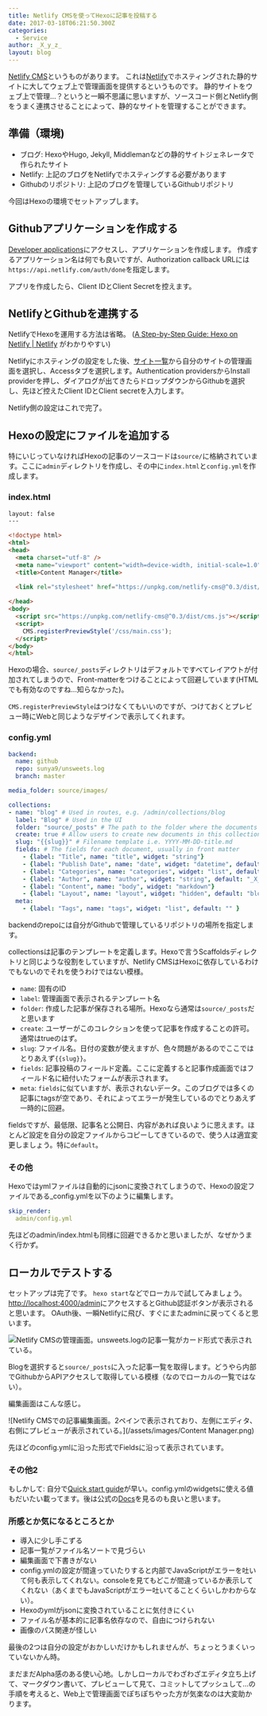 ```yaml
---
title: Netlify CMSを使ってHexoに記事を投稿する
date: 2017-03-18T06:21:50.300Z
categories:
  - Service
author: _X_y_z_
layout: blog
---
```


[Netlify CMS](https://github.com/netlify/netlify-cms)というものがあります。
これは[Netlify](https://www.netlify.com/)でホスティングされた静的サイトに大してウェブ上で管理画面を提供するというものです。
静的サイトをウェブ上で管理…？というと一瞬不思議に思いますが、ソースコード側とNetlify側をうまく連携させることによって、静的なサイトを管理することができます。

<!-- more -->

## 準備（環境)

* ブログ: HexoやHugo, Jekyll, Middlemanなどの静的サイトジェネレータで作られたサイト
* Netlify: 上記のブログをNetlifyでホスティングする必要があります
* Githubのリポジトリ: 上記のブログを管理しているGithubリポジトリ

今回はHexoの環境でセットアップします。

## Githubアプリケーションを作成する

[Developer applications](https://github.com/settings/developers)にアクセスし、アプリケーションを作成します。
作成するアプリケーション名は何でも良いですが、Authorization callback URLには
`https://api.netlify.com/auth/done`を指定します。

アプリを作成したら、Client IDとClient Secretを控えます。

## NetlifyとGithubを連携する

NetlifyでHexoを運用する方法は省略。
([A Step-by-Step Guide: Hexo on Netlify | Netlify](https://www.netlify.com/blog/2015/10/26/a-step-by-step-guide-hexo-on-netlify/)
がわかりやすい)

Netlifyにホスティングの設定をした後、[サイト一覧](https://app.netlify.com/)から自分のサイトの管理画面を選択し、Accessタブを選択します。Authentication providersからInstall providerを押し、ダイアログが出てきたらドロップダウンからGithubを選択し、先ほど控えたClient IDとClient secretを入力します。

Netlify側の設定はこれで完了。

## Hexoの設定にファイルを追加する

特にいじっていなければHexoの記事のソースコードは`source/`に格納されています。ここに`admin`ディレクトリを作成し、その中に`index.html`と`config.yml`を作成します。

### index.html

```html
layout: false
---

<!doctype html>
<html>
<head>
  <meta charset="utf-8" />
  <meta name="viewport" content="width=device-width, initial-scale=1.0" />
  <title>Content Manager</title>
  
  <link rel="stylesheet" href="https://unpkg.com/netlify-cms@^0.3/dist/cms.css" />

</head>
<body>
  <script src="https://unpkg.com/netlify-cms@^0.3/dist/cms.js"></script>
  <script>
    CMS.registerPreviewStyle('/css/main.css');
  </script>
</body>
</html>

```
Hexoの場合、`source/_posts`ディレクトリはデフォルトですべてレイアウトが付加されてしまうので、Front-matterをつけることによって回避しています(HTMLでも有効なのですね…知らなかった)。

`CMS.registerPreviewStyle`はつけなくてもいいのですが、つけておくとプレビュー時にWebと同じようなデザインで表示してくれます。

### config.yml

```yaml
backend:
  name: github
  repo: sunya9/unsweets.log
  branch: master

media_folder: source/images/

collections:
- name: "blog" # Used in routes, e.g. /admin/collections/blog
  label: "Blog" # Used in the UI
  folder: "source/_posts" # The path to the folder where the documents are stored
  create: true # Allow users to create new documents in this collection
  slug: "{{slug}}" # Filename template i.e. YYYY-MM-DD-title.md
  fields: # The fields for each document, usually in front matter
    - {label: "Title", name: "title", widget: "string"}
    - {label: "Publish Date", name: "date", widget: "datetime", default: ""}
    - {label: "Categories", name: "categories", widget: "list", default: ""}
    - {label: "Author", name: "author", widget: "string", default: "_X_y_z_"}
    - {label: "Content", name: "body", widget: "markdown"}
    - {label: "Layout", name: "layout", widget: "hidden", default: "blog"}
  meta:
    - {label: "Tags", name: "tags", widget: "list", default: "" }  
```

backendのrepoには自分がGithubで管理しているリポジトリの場所を指定します。

collectionsは記事のテンプレートを定義します。Hexoで言うScaffoldsディレクトリと同じような役割をしていますが、Netlify CMSはHexoに依存しているわけでもないのでそれを使うわけではない模様。

* `name`: 固有のID
* `label`: 管理画面で表示されるテンプレート名
* `folder`: 作成した記事が保存される場所。Hexoなら通常は`source/_posts`だと思います
* `create`: ユーザーがこのコレクションを使って記事を作成することの許可。通常はtrueのはず。
* `slug`: ファイル名。日付の変数が使えますが、色々問題があるのでここではとりあえず`{{slug}}`。
* `fields`: 記事投稿のフィールド定義。ここに定義すると記事作成画面ではフィールド名に紐付いたフォームが表示されます。
* `meta`: `fields`に似ていますが、表示されないデータ。このブログでは多くの記事にtagsが空であり、それによってエラーが発生しているのでとりあえず一時的に回避。

fieldsですが、最低限、記事名と公開日、内容があれば良いように思えます。ほとんど設定を自分の設定ファイルからコピーしてきているので、使う人は適宜変更しましょう。特に`default`。

### その他
Hexoではymlファイルは自動的にjsonに変換されてしまうので、Hexoの設定ファイルである_config.ymlを以下のように編集します。

```yaml
skip_render:
  admin/config.yml
```

先ほどのadmin/index.htmlも同様に回避できるかと思いましたが、なぜかうまく行かず。

## ローカルでテストする
セットアップは完了です。
`hexo start`などでローカルで試してみましょう。[http://localhost:4000/admin](http://localhost:4000/admin)にアクセスするとGithub認証ボタンが表示されると思います。
OAuth後、一瞬Netlifyに飛び、すぐにまたadminに戻ってくると思います。

![Netlify CMSの管理画面。unsweets.logの記事一覧がカード形式で表示されている。](/assets/images/d88e0aac-46bd-49a3-af56-2802ca148f7f.png)

Blogを選択すると`source/_posts`に入った記事一覧を取得します。どうやら内部でGithubからAPIアクセスして取得している模様（なのでローカルの一覧ではない）。

編集画面はこんな感じ。

![Netlify CMSでの記事編集画面。2ペインで表示されており、左側にエディタ、右側にプレビューが表示されている。](/assets/images/Content Manager.png)

先ほどのconfig.ymlに沿った形式でFieldsに沿って表示されています。

### その他2
もしかして: 自分で[Quick start guide](https://github.com/netlify/netlify-cms/blob/master/docs/quick-start.md)が早い。config.ymlのwidgetsに使える値もだいたい載ってます。後は公式の[Docs](https://www.netlifycms.org/docs/)を見るのも良いと思います。

### 所感とか気になるところとか

* 導入に少し手こずる
* 記事一覧がファイル名ソートで見づらい
* 編集画面で下書きがない
* config.ymlの設定が間違っていたりすると内部でJavaScriptがエラーを吐いて何も表示してくれない。consoleを見てもどこが間違っているか表示してくれない（あくまでもJavaScriptがエラー吐いてることくらいしかわからない）。
* Hexoのymlがjsonに変換されていることに気付きにくい
* ファイル名が基本的に記事名依存なので、自由につけられない
* 画像のパス関連が怪しい

最後の2つは自分の設定がおかしいだけかもしれませんが、ちょっとうまくいっていないかん時。

まだまだAlpha感のある使い心地。しかしローカルでわざわざエディタ立ち上げて、マークダウン書いて、プレビューして見て、コミットしてプッシュして…の手順を考えると、Web上で管理画面でぽちぽちやった方が気楽なのは大変助かります。
